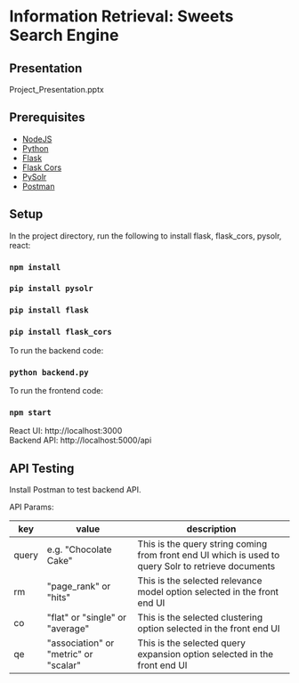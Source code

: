 # Information Retrieval: Sweets Search Engine

## Presentation
Project_Presentation.pptx

## Prerequisites

- [NodeJS](https://nodejs.org/)
- [Python](https://www.python.org/)
- [Flask](https://pypi.org/project/Flask/)
- [Flask Cors](https://pypi.org/project/Flask-Cors/)
- [PySolr](https://pypi.org/project/pysolr/)
- [Postman](https://www.postman.com/downloads/)


## Setup

In the project directory, run the following to install flask, flask_cors, pysolr, react:

### `npm install`
### `pip install pysolr`
### `pip install flask`
### `pip install flask_cors`

To run the backend code:
### `python backend.py`

To run the frontend code:
### `npm start`

React UI: http://localhost:3000 <br>
Backend API: http://localhost:5000/api <br>

## API Testing

Install Postman to test backend API.

API Params:

|  key | value  |  description | 
|---|---|---|
| query | e.g. "Chocolate Cake"  | This is the query string coming from front end UI which is used to query Solr to retrieve documents | 
| rm  | "page_rank" or "hits"  |  This is the selected relevance model option selected in the front end UI|  
| co  | "flat" or "single"  or "average" | This is the selected clustering option selected in the front end UI  |  
| qe  | "association" or "metric" or "scalar" | This is the selected query expansion option selected in the front end UI   |  






